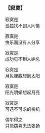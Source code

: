 ### 【寂寞】

寂寞是  
孤独找不到人同情

寂寞是  
快乐而没有人分享

寂寞是  
成功见不到人妒忌

寂寞是  
月色朦胧想到太阳

寂寞是  
阳光明媚想起月亮

寂寞是  
可遇不可求的禅机

偶尔得之  
只能窃喜无法张扬
 
